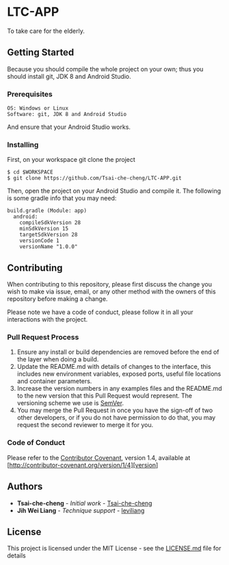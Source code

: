 # LTC-APP

To take care for the  elderly.

## Getting Started

Because you should compile the whole project on your own; thus you should install git, JDK 8 and Android Studio.

### Prerequisites

```
OS: Windows or Linux
Software: git, JDK 8 and Android Studio
```

And ensure that your Android Studio works.

### Installing

First, on your workspace git clone the project

```
$ cd $WORKSPACE
$ git clone https://github.com/Tsai-che-cheng/LTC-APP.git
```

Then, open the project on your Android Studio and compile it.
The following is some gradle info that you may need:

```
build.gradle (Module: app)
  android:
    compileSdkVersion 28
    minSdkVersion 15
    targetSdkVersion 28
    versionCode 1
    versionName "1.0.0"
```

## Contributing

When contributing to this repository, please first discuss the change you wish to make via issue,
email, or any other method with the owners of this repository before making a change.

Please note we have a code of conduct, please follow it in all your interactions with the project.

### Pull Request Process

1. Ensure any install or build dependencies are removed before the end of the layer when doing a
   build.
2. Update the README.md with details of changes to the interface, this includes new environment
   variables, exposed ports, useful file locations and container parameters.
3. Increase the version numbers in any examples files and the README.md to the new version that this
   Pull Request would represent. The versioning scheme we use is [SemVer](http://semver.org/).
4. You may merge the Pull Request in once you have the sign-off of two other developers, or if you
   do not have permission to do that, you may request the second reviewer to merge it for you.

### Code of Conduct
Please refer to the [Contributor Covenant][homepage], version 1.4,
available at [http://contributor-covenant.org/version/1/4][version]

[homepage]: http://contributor-covenant.org
[version]: http://contributor-covenant.org/version/1/4/

## Authors

* **Tsai-che-cheng** - *Initial work* - [Tsai-che-cheng](https://github.com/Tsai-che-cheng)
* **Jih Wei Liang** - *Technique support* - [leviliang](https://github.com/leviliang)

## License

This project is licensed under the MIT License - see the [LICENSE.md](LICENSE.md) file for details
